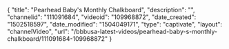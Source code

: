 {
    "title": "Pearhead Baby's Monthly Chalkboard",
    "description": "",
    "channelid": "111091684",
    "videoid": "109968872",
    "date_created": "1502518597",
    "date_modified": "1504049171",
    "type": "captivate",
    "layout": "channelVideo",
    "url": "\/bbbusa-latest-videos\/pearhead-baby-s-monthly-chalkboard\/111091684-109968872"
}
